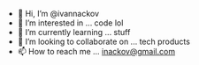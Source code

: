 - 👋 Hi, I’m @ivannackov
- 👀 I’m interested in ... code lol
- 🌱 I’m currently learning ... stuff
- 💞️ I’m looking to collaborate on ... tech products
- 📫 How to reach me ... inackov@gmail.com

<!---
ivannackov/ivannackov is a ✨ special ✨ repository because its `README.md` (this file) appears on your GitHub profile.
You can click the Preview link to take a look at your changes.
--->

